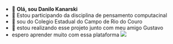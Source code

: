 - 👋 **Olá, sou Danilo Kanarski**
- 👀 Estou participando da disciplina de pensamento computacinal
- 🏫 sou do Colegio Estadual do Campo de Rio do Couro
- 🤝 estou realizando esse projeto junto com meu amigo Gustavo
- espero aprender muito com essa plataforma
![](https://kinsta.com/wp-content/uploads/2018/04/what-is-github-1-1.png)


<!---
Kandanii/Kandanii is a ✨ special ✨ repository because its `README.md` (this file) appears on your GitHub profile.
You can click the Preview link to take a look at your changes.
--->
